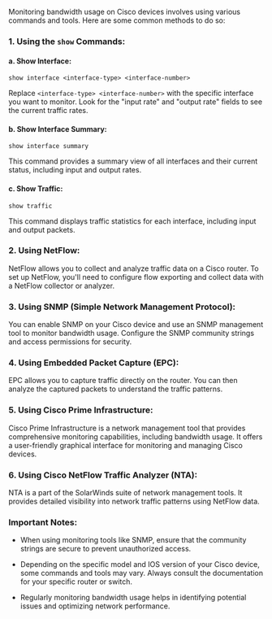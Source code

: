 Monitoring bandwidth usage on Cisco devices involves using various commands and tools. Here are some common methods to do so:

### 1. Using the `show` Commands:

#### a. Show Interface:

```shell
show interface <interface-type> <interface-number>
```

Replace `<interface-type> <interface-number>` with the specific interface you want to monitor. Look for the "input rate" and "output rate" fields to see the current traffic rates.

#### b. Show Interface Summary:

```shell
show interface summary
```

This command provides a summary view of all interfaces and their current status, including input and output rates.

#### c. Show Traffic:

```shell
show traffic
```

This command displays traffic statistics for each interface, including input and output packets.

### 2. Using NetFlow:

NetFlow allows you to collect and analyze traffic data on a Cisco router. To set up NetFlow, you'll need to configure flow exporting and collect data with a NetFlow collector or analyzer.

### 3. Using SNMP (Simple Network Management Protocol):

You can enable SNMP on your Cisco device and use an SNMP management tool to monitor bandwidth usage. Configure the SNMP community strings and access permissions for security.

### 4. Using Embedded Packet Capture (EPC):

EPC allows you to capture traffic directly on the router. You can then analyze the captured packets to understand the traffic patterns.

### 5. Using Cisco Prime Infrastructure:

Cisco Prime Infrastructure is a network management tool that provides comprehensive monitoring capabilities, including bandwidth usage. It offers a user-friendly graphical interface for monitoring and managing Cisco devices.

### 6. Using Cisco NetFlow Traffic Analyzer (NTA):

NTA is a part of the SolarWinds suite of network management tools. It provides detailed visibility into network traffic patterns using NetFlow data.

### Important Notes:

- When using monitoring tools like SNMP, ensure that the community strings are secure to prevent unauthorized access.

- Depending on the specific model and IOS version of your Cisco device, some commands and tools may vary. Always consult the documentation for your specific router or switch.

- Regularly monitoring bandwidth usage helps in identifying potential issues and optimizing network performance.
